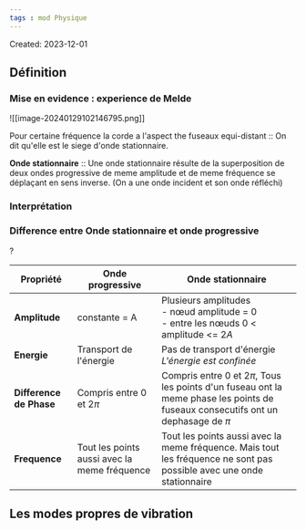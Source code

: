 ```yaml
---
tags : mod Physique
---
```

Created: 2023-12-01

## Définition
### Mise en evidence : **experience de Melde**

![[image-20240129102146795.png]]

Pour certaine fréquence la corde a l'aspect the fuseaux equi-distant :: On dit qu'elle est le siege d'onde stationnaire.

**Onde stationnaire** :: Une onde stationnaire résulte de la superposition de deux ondes progressive de meme amplitude et de meme fréquence se déplaçant  en sens inverse. (On a une onde incident et son onde réfléchi)
### Interprétation

### Difference entre Onde stationnaire et onde progressive
?

| Propriété | Onde progressive | Onde stationnaire |
| ---- | ---- | ---- |
| **Amplitude** | constante = A | Plusieurs amplitudes<br>- nœud amplitude = $0$<br>- entre les nœuds $0$ < amplitude <= $2A$ |
| **Energie** | Transport de l'énergie | Pas de transport d'énergie *L'énergie est confinée* |
| **Difference de Phase** | Compris entre $0$ et $2\pi$ | Compris entre $0$ et $2\pi$, Tous les points d'un fuseau ont la meme phase les points de fuseaux consecutifs ont un dephasage de $\pi$ |
| **Frequence** | Tout les points aussi avec la meme fréquence | Tout les points aussi avec la meme fréquence. Mais tout les fréquence ne sont pas possible avec une onde stationnaire |
## Les modes propres de vibration
